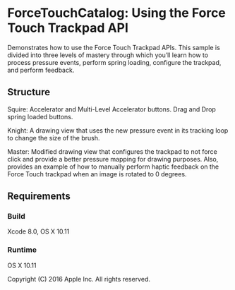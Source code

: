 # ForceTouchCatalog: Using the Force Touch Trackpad API

Demonstrates how to use the Force Touch Trackpad APIs. This sample is divided into three levels of mastery through which you’ll learn how to process pressure events, perform spring loading, configure the trackpad, and perform feedback.

## Structure

Squire: Accelerator and Multi-Level Accelerator buttons. Drag and Drop spring loaded buttons.  

Knight: A drawing view that uses the new pressure event in its tracking loop to change the size of the brush.  

Master: Modified drawing view that configures the trackpad to not force click and provide a better pressure mapping for drawing purposes. Also, provides an example of how to manually perform haptic feedback on the Force Touch trackpad when an image is rotated to 0 degrees.

## Requirements

### Build

Xcode 8.0, OS X 10.11

### Runtime

OS X 10.11

Copyright (C) 2016 Apple Inc. All rights reserved.
